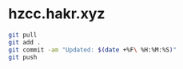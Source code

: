 # hzcc.hakr.xyz

```bash
git pull
git add .
git commit -am "Updated: $(date +%F\ %H:%M:%S)"
git push
```
